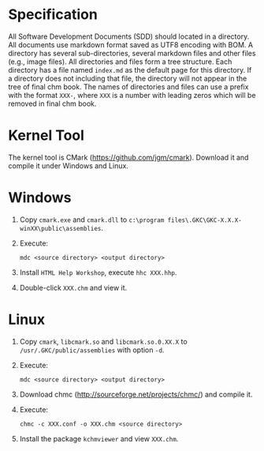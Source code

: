﻿<!--
#
# Copyright (c) 2015, Xin YUAN, courses of Zhejiang University
# All rights reserved.
#
# This program is free software; you can redistribute it and/or
# modify it under the terms of the 2-Clause BSD License.
#
# Author contact information:
#   yxxinyuan@zju.edu.cn
#
-->

# Specification

All Software Development Documents (SDD) should located in a directory.
All documents use markdown format saved as UTF8 encoding with BOM.
A directory has several sub-directories, several markdown files and other files (e.g., image files).
All directories and files form a tree structure.
Each directory has a file named `index.md` as the default page for this directory.
If a directory does not including that file, the directory will not appear in the tree of final chm book.
The names of directories and files can use a prefix with the format `XXX-`, where `XXX` is a number with leading zeros which will be removed in final chm book.

# Kernel Tool

The kernel tool is CMark (https://github.com/jgm/cmark).
Download it and compile it under Windows and Linux.

# Windows

1. Copy `cmark.exe` and `cmark.dll` to `c:\program files\.GKC\GKC-X.X.X-winXX\public\assemblies`.

1. Execute:

	```
	mdc <source directory> <output directory>
	```

1. Install `HTML Help Workshop`, execute `hhc XXX.hhp`.

1. Double-click `XXX.chm` and view it.

# Linux

1. Copy `cmark`, `libcmark.so` and `libcmark.so.0.XX.X` to `/usr/.GKC/public/assemblies` with option `-d`.

1. Execute:

	```
	mdc <source directory> <output directory>
	```

1. Download chmc (http://sourceforge.net/projects/chmc/) and compile it.

1. Execute:

	```
	chmc -c XXX.conf -o XXX.chm <source directory>
	```

1. Install the package `kchmviewer` and view `XXX.chm`.
